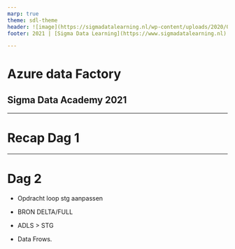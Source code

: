 ```yaml
---
marp: true
theme: sdl-theme
header: ![image](https://sigmadatalearning.nl/wp-content/uploads/2020/06/sigmadatalearninglogo-300x77.jpg) 
footer: 2021 | [Sigma Data Learning](https://www.sigmadatalearning.nl)

---
```

<!-- paginate: false -->

#  Azure data Factory
## Sigma Data Academy 2021

---
<!-- paginate: true -->

# Recap Dag 1

--- 
# Dag 2
- Opdracht loop stg aanpassen
- BRON DELTA/FULL
- ADLS > STG


- Data Frows.

